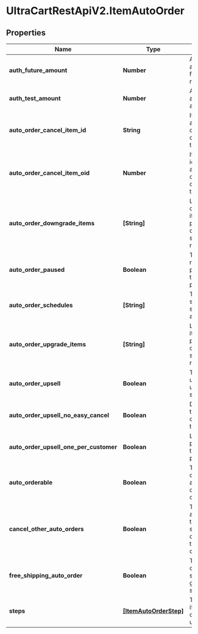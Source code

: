 # UltraCartRestApiV2.ItemAutoOrder

## Properties
Name | Type | Description | Notes
------------ | ------------- | ------------- | -------------
**auth_future_amount** | **Number** | Amount to try and authorize for the future rebill | [optional] 
**auth_test_amount** | **Number** | Amount to try and test authorize | [optional] 
**auto_order_cancel_item_id** | **String** | Item id to attempt charging the customer for if they cancel | [optional] 
**auto_order_cancel_item_oid** | **Number** | Item object identifier to attempt charging the customer for if they cancel | [optional] 
**auto_order_downgrade_items** | **[String]** | List of downgrade items presented to customer service representatives | [optional] 
**auto_order_paused** | **Boolean** | True if the rebill processing of this item is paused | [optional] 
**auto_order_schedules** | **[String]** | The user selectable schedules that are available | [optional] 
**auto_order_upgrade_items** | **[String]** | List of upgrade items presented to customer service representatives | [optional] 
**auto_order_upsell** | **Boolean** | True if this item uses a fixed upsell step schedule | [optional] 
**auto_order_upsell_no_easy_cancel** | **Boolean** | Do not send the easy cancel email to the customer | [optional] 
**auto_order_upsell_one_per_customer** | **Boolean** | Limit the purchase of this item to one per customer | [optional] 
**auto_orderable** | **Boolean** | True if this item can be automatically ordered by the customer | [optional] 
**cancel_other_auto_orders** | **Boolean** | True if other auto orders for this customer should be canceled when this item is ordered | [optional] 
**free_shipping_auto_order** | **Boolean** | True if the customer should be given free shipping | [optional] 
**steps** | [**[ItemAutoOrderStep]**](ItemAutoOrderStep.md) | The rebill steps if this auto order is an upsell | [optional] 


